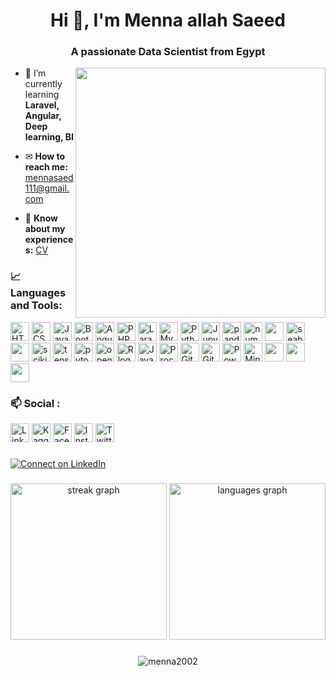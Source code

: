 <h1 align="center">Hi 👋, I'm Menna allah Saeed</h1>
<h3 align="center">A passionate Data Scientist from Egypt</h3>

<img align="right" width='400' src="https://mir-s3-cdn-cf.behance.net/project_modules/max_1200/4283b367578677.5b3e5c21edefc.gif" />

- 🌱 I’m currently learning **Laravel, Angular, Deep learning, BI**

- ✉ **How to reach me:** mennasaed111@gmail.com

- 📄 **Know about my experiences:** [CV](https://drive.google.com/file/d/1R2xhPMuaygVkCJHVCuXfgeHICyQ5o6g8/view)

### 📈 Languages and Tools:
[<img src="https://skillicons.dev/icons?i=html" alt="HTML5 logo" height="30">](https://developer.mozilla.org/en-US/docs/Web/HTML)
[<img src="https://skillicons.dev/icons?i=css" alt="CSS3 logo" height="30">](https://developer.mozilla.org/en-US/docs/Web/css)
[<img src="https://skillicons.dev/icons?i=js" alt="JavaScript logo" height="30">](https://developer.mozilla.org/en-US/docs/Web/javascript)
[<img src="https://skillicons.dev/icons?i=bootstrap" alt="Bootstrap logo" height="30">](https://getbootstrap.com/) 
[<img src="https://skillicons.dev/icons?i=angular" alt="Angular logo" height="30">](https://angular.dev/)
[<img src="https://skillicons.dev/icons?i=php" alt="PHP logo" height="30">](https://www.php.net/) 
[<img src="https://skillicons.dev/icons?i=laravel" alt="Laravel logo" height="30">](https://laravel.com/)
[<img src="https://skillicons.dev/icons?i=mysql" alt="MySQL logo" height="30">](https://www.mysql.com/)
[<img src="https://skillicons.dev/icons?i=py" alt="Python logo" height="30">](https://www.python.org/)
[<img src="https://cdn.jsdelivr.net/gh/devicons/devicon/icons/jupyter/jupyter-original.svg" alt="Jupyter logo" height="30">](https://jupyter.org/)
[<img src="https://cdn.jsdelivr.net/gh/devicons/devicon/icons/pandas/pandas-original.svg" height="30" alt="pandas logo"/>](https://pandas.pydata.org/)
[<img src="https://cdn.jsdelivr.net/gh/devicons/devicon/icons/numpy/numpy-original.svg" height="30" alt="numpy logo"/>](https://numpy.org/)
[<img src="https://th.bing.com/th/id/R.70b2a87f5f65a34b92fe00fb896c1433?rik=B8JMzhofJdY60Q&pid=ImgRaw&r=0" height="30">](https://matplotlib.org/)
[<img src="https://seaborn.pydata.org/_images/logo-mark-lightbg.svg" alt="seaborn" height="30">](https://seaborn.pydata.org/)
[<img src="https://yt3.ggpht.com/--wrzWlUr7oY/AAAAAAAAAAI/AAAAAAAAAAA/laVCgsWCIIQ/s900-c-k-no/photo.jpg" height="30">](https://plotly.com/python/)
[<img src="https://upload.wikimedia.org/wikipedia/commons/0/05/Scikit_learn_logo_small.svg" alt="scikit_learn" height="30">](https://scikit-learn.org/stable/index.html)
[<img src="https://cdn.jsdelivr.net/gh/devicons/devicon/icons/tensorflow/tensorflow-original.svg" alt="tensorflow" height="30">](https://www.tensorflow.org/)
[<img src="https://cdn.jsdelivr.net/gh/devicons/devicon/icons/pytorch/pytorch-original.svg" height="30" alt="pytorch logo"/>](https://pytorch.org/)
[<img src="https://cdn.jsdelivr.net/gh/devicons/devicon/icons/opencv/opencv-original.svg" height="30" alt="opencv logo"/>](https://opencv.org/)
[<img src="https://skillicons.dev/icons?i=r" alt="R logo" height="30">](https://www.r-project.org/)
[<img src="https://skillicons.dev/icons?i=java" alt="Java logo" height="30">](https://www.java.com/en/)
[<img src="https://skillicons.dev/icons?i=processing" alt="Processing logo" height="30">](https://processing.org/)
[<img src="https://skillicons.dev/icons?i=github" alt="GitHub logo" height="30">](https://github.com/Menna2002)
[<img src="https://skillicons.dev/icons?i=git" alt="Git logo" height="30">](https://git-scm.com/)
[<img src="https://skillicons.dev/icons?i=powershell" alt="PowerShell logo" height="30">](https://powershell.org/)
[<img src="https://cdn.jsdelivr.net/gh/devicons/devicon/icons/minitab/minitab-original.svg" alt="Minitab logo" height="30">](https://www.minitab.com/en-us/)
[<img src="https://it.unlv.edu/sites/default/files/styles/250_width/public/sites/default/files/assets/software/logos/rapidminer_icon.png?itok=3h2OLfxw" height="30">](https://academy.rapidminer.com/)
[<img src="https://img.icons8.com/?size=256&id=Ny0t2MYrJ70p&format=png" height="30">](https://app.powerbi.com/home)
[<img src="https://img.icons8.com/?size=256&id=9Kvi1p1F0tUo&format=png" height="30">](https://www.tableau.com/)

### 📫 Social :
[<img src="https://skillicons.dev/icons?i=linkedin" alt="LinkedIn" height="30">](https://linkedin.com/in/menna2002) 
[<img src="https://cdn.jsdelivr.net/gh/devicons/devicon/icons/kaggle/kaggle-original.svg" alt="Kaggle" height="30">](https://kaggle.com/mennaallahsaed) 
[<img src="https://cdn.simpleicons.org/facebook/1877F2" alt="Facebook" height="30">](https://fb.com/100010387547953) 
[<img src="https://skillicons.dev/icons?i=instagram" alt="Instagram" height="30">](https://instagram.com/mennasaed111)
[<img src="https://skillicons.dev/icons?i=twitter" alt="Twitter" height="30">](https://twitter.com/mennasaed111) 

###
<p align="left">
  <a href="https://linkedin.com/in/menna2002" target="_blank">
    <img src="https://img.shields.io/badge/Connect%20on%20LinkedIn-%230A66C2.svg?style=for-the-badge&logo=linkedin&logoColor=white" alt="Connect on LinkedIn" />
  </a>
</p>

###
<div align="center">
  <img src="https://streak-stats.demolab.com?user=Menna2002&locale=en&mode=daily&theme=dracula&hide_border=false&border_radius=5&card_width=350" height="250" alt="streak graph" />
  <img src="https://github-readme-stats.vercel.app/api/top-langs/?username=menna2002&theme=dracula&hide_border&langs_count=3" height="250" alt="languages graph" />
</div>

###
<div align="center">
<p> <img src="https://komarev.com/ghpvc/?username=menna2002&label=Profile%20views&color=0e75b6&style=flat" alt="menna2002" /> </p>
</div>
